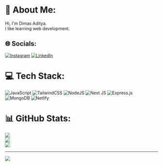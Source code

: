 # 💫 About Me:
Hi, I'm Dimas Aditya.<br>I like learning web development.


## 🌐 Socials:
[![Instagram](https://img.shields.io/badge/Instagram-%23E4405F.svg?logo=Instagram&logoColor=white)](https://instagram.com/morethandimass) [![LinkedIn](https://img.shields.io/badge/LinkedIn-%230077B5.svg?logo=linkedin&logoColor=white)](https://linkedin.com/in/dmsdty) 

# 💻 Tech Stack:
![JavaScript](https://img.shields.io/badge/javascript-%23323330.svg?style=flat&logo=javascript&logoColor=%23F7DF1E) ![TailwindCSS](https://img.shields.io/badge/tailwindcss-%2338B2AC.svg?style=flat&logo=tailwind-css&logoColor=white) ![NodeJS](https://img.shields.io/badge/node.js-6DA55F?style=flat&logo=node.js&logoColor=white) ![Next JS](https://img.shields.io/badge/Next-black?style=flat&logo=next.js&logoColor=white) ![Express.js](https://img.shields.io/badge/express.js-%23404d59.svg?style=flat&logo=express&logoColor=%2361DAFB) ![MongoDB](https://img.shields.io/badge/MongoDB-%234ea94b.svg?style=flat&logo=mongodb&logoColor=white) ![Netlify](https://img.shields.io/badge/netlify-%23000000.svg?style=flat&logo=netlify&logoColor=#00C7B7)
# 📊 GitHub Stats:
![](https://github-readme-stats.vercel.app/api?username=dmsda&theme=onedark&hide_border=false&include_all_commits=true&count_private=true)<br/>
![](https://github-readme-streak-stats.herokuapp.com/?user=dmsda&theme=onedark&hide_border=false)<br/>
![](https://github-readme-stats.vercel.app/api/top-langs/?username=dmsda&theme=onedark&hide_border=false&include_all_commits=true&count_private=true&layout=compact)

---
[![](https://visitcount.itsvg.in/api?id=dmsda&icon=0&color=0)](https://visitcount.itsvg.in)

<!-- Proudly created with GPRM ( https://gprm.itsvg.in ) -->
